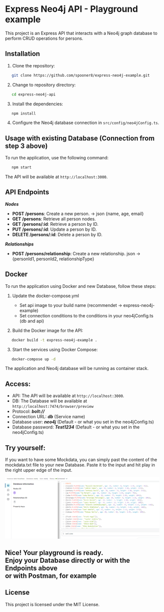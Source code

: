 # Express Neo4j API - Playground example
This project is an Express API that interacts with a Neo4j graph database to perform CRUD operations for persons. 

## Installation

1. Clone the repository:
```bash
   git clone https://github.com/spooner8/express-neo4j-example.git
```

2. Change to repository directory:
```bash
   cd express-neo4j-api
```

3. Install the dependencies:
```bash
   npm install
```

4. Configure the Neo4j database connection in `src/config/neo4jConfig.ts`.

## Usage with existing Database (Connection from step 3 above)

To run the application, use the following command:
```bash
   npm start
```

The API will be available at `http://localhost:3000`.

## API Endpoints

***Nodes***

- **POST /persons**: Create a new person. -> json {name, age, email}
- **GET /persons**: Retrieve all person nodes.
- **GET /persons/:id**: Retrieve a person by ID.
- **PUT /persons/:id**: Update a person by ID.
- **DELETE /persons/:id**: Delete a person by ID.

***Relationships***

- **POST /persons/relationship**: Create a new relationship. json -> {personId1, personId2, relationshipType}

## Docker

To run the application using Docker and new Database, follow these steps:

1. Update the docker-compose.yml
   - Set api image to your build name (recommendet -> express-neo4j-example)
   - Set connection conditions to the conditions in your neo4jConfig.ts (db and api)

2. Build the Docker image for the API:
```bash
   docker build -t express-neo4j-example .
```

3. Start the services using Docker Compose:
```bash
   docker-compose up -d
```

The application and Neo4j database will be running as container stack.

## Access:
- API: The API will be available at `http://localhost:3000`.
- DB: The Database will be available at `http://localhost:7474/browser/preview`
- Protocol: ***bolt://***
- Connection URL: ***db*** (Service name)
- Database user: ***neo4j*** (Default - or what you set in the neo4jConfig.ts)
- Database password: ***Test1234*** (Default - or what you set in the neo4jConfig.ts)

## Try yourself:
If you want to have some Mockdata, you can simply past the content of the mockdata.txt file to your new Database. Paste it to the input and hit play in the right upper edge of the input.

![Inserted mockdata](documentation/inserted_mockdata.png)

## Nice! Your playground is ready. <br>Enjoy your Database directly or with the Endpoints above <br> or with Postman, for example

## License

This project is licensed under the MIT License.